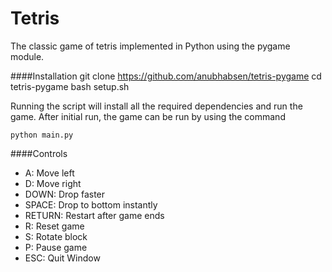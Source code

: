 Tetris
=======

The classic game of tetris implemented in Python using the pygame module.

####Installation
    git clone https://github.com/anubhabsen/tetris-pygame
    cd tetris-pygame
    bash setup.sh
    
Running the script will install all the required dependencies and run the game. After initial run, the game can be run by using the command

    python main.py

####Controls
* A: Move left
* D: Move right
* DOWN: Drop faster
* SPACE: Drop to bottom instantly
* RETURN: Restart after game ends
* R: Reset game
* S: Rotate block
* P: Pause game
* ESC: Quit Window
